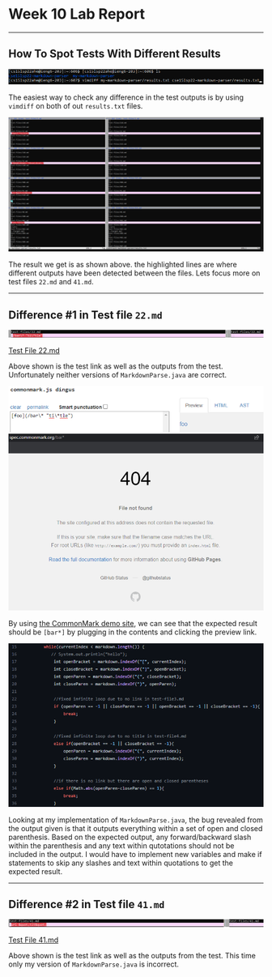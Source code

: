 # **Week 10 Lab Report**
___
## How To Spot Tests With Different Results

![vimdiff command](Writeup5-SS/vimdiff_cmd.png)

The easiest way to check any difference in the test outputs is by using `vimdiff` on both of out `results.txt` files.

![vimdiff results](Writeup5-SS/vimdiff_res.png)

The result we get is as shown above. the highlighted lines are where different outputs have been detected between the files. Lets focus more on test files `22.md` and `41.md`.

___
## Difference #1 in Test file `22.md`

![22.md difference](Writeup5-SS/vim22.png)

[Test File 22.md](https://github.com/nidhidhamnani/markdown-parser/blob/main/test-files/22.md)

Above shown is the test link as well as the outputs from the test. Unfortunately neither versions of `MarkdownParse.java` are correct.

![Commonmark 22.md plugin](Writeup5-SS/f22_cmark.png)
![22.md expected](Writeup5-SS/f22_expected.png)

By using [the CommonMark demo site](https://spec.commonmark.org/dingus/), we can see that the expected result should be `[bar*]` by plugging in the contents and clicking the preview link.

![f22 snippet error](Writeup5-SS/f22_code.png)

Looking at my implementation of `MarkdownParse.java`, the bug revealed from the output given is that it outputs everything within a set of open and closed parenthesis. Based on the expected output, any forward/backward slash within the parenthesis and any text within qutotations should not be included in the output.
I would have to implement new variables and make if statements to skip any slashes and text within quotations to get the expected result.

___
## Difference #2 in Test file `41.md`

![41.md difference](Writeup5-SS/vim41.png)

[Test File 41.md](https://github.com/nidhidhamnani/markdown-parser/blob/main/test-files/41.md)

Above shown is the test link as well as the outputs from the test. This time only  my version of `MarkdownParse.java` is incorrect.